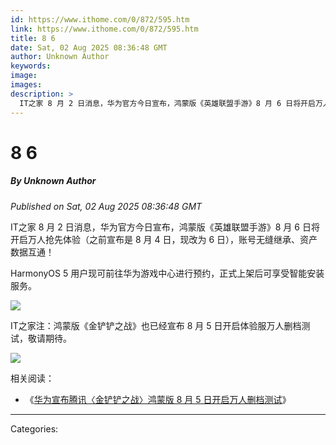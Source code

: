 ```yaml
---
id: https://www.ithome.com/0/872/595.htm
link: https://www.ithome.com/0/872/595.htm
title: 8 6
date: Sat, 02 Aug 2025 08:36:48 GMT
author: Unknown Author
keywords: 
image: 
images: 
description: >
  IT之家 8 月 2 日消息，华为官方今日宣布，鸿蒙版《英雄联盟手游》8 月 6 日将开启万人抢先体验（之前宣布是 8 月 4 日，现改为 6 日），账号无缝继承、资产数据互通！HarmonyOS 5 用户现可前往华为游戏中心进行预约，正式上架后可享受智能安装服务。IT之家注：鸿蒙版《金铲铲之战》也已经宣布 8 月 5 日开启体验服万人删档测试，敬请期待。相关阅读：《华为宣布腾讯〈金铲铲之战〉鸿蒙版 8 月 5 日开启万人删档测试》
---
```

# 8 6
##### By Unknown Author
_Published on Sat, 02 Aug 2025 08:36:48 GMT_

IT之家 8 月 2 日消息，华为官方今日宣布，鸿蒙版《英雄联盟手游》8 月 6 日将开启万人抢先体验（之前宣布是 8 月 4 日，现改为 6 日），账号无缝继承、资产数据互通！

HarmonyOS 5 用户现可前往华为游戏中心进行预约，正式上架后可享受智能安装服务。

![](https://img.ithome.com/newsuploadfiles/2025/8/64ca841b-882d-4ee1-91d6-dfeef05b2c10.jpg?x-bce-process=image/format,f_auto)

IT之家注：鸿蒙版《金铲铲之战》也已经宣布 8 月 5 日开启体验服万人删档测试，敬请期待。

![](https://img.ithome.com/newsuploadfiles/2025/8/1a15958b-78e6-4122-bf5a-76fc486ad243.jpg?x-bce-process=image/format,f_auto)

相关阅读：

-   《[华为宣布腾讯〈金铲铲之战〉鸿蒙版 8 月 5 日开启万人删档测试](https://www.ithome.com/0/872/244.htm)》

---
Categories: 